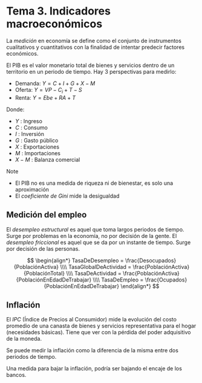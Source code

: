 # Tema 3. Indicadores macroeconómicos

La _medición_ en economía se define como el conjunto de instrumentos cualitativos y cuantitativos con la finalidad de intentar predecir factores económicos.

El PIB es el valor monetario total de bienes y servicios dentro de un territorio en un periodo de tiempo.
Hay 3 perspectivas para medirlo:

- Demanda: $Y = C + I + G + X - M$
- Oferta: $Y = VP - C_{i} + T - S$
- Renta: $Y = Ebe + RA + T$

Donde:
- $Y$ : Ingreso
- $C$ : Consumo
- $I$ : Inversión
- $G$ : Gasto público
- $X$ : Exportaciones
- $M$ : Importaciones
- $X - M$ : Balanza comercial

>[!Note]
>- El PIB no es una medida de riqueza ni de bienestar, es solo una aproximación
>- El _coeficiente de Gini_ mide la desigualdad


## Medición del empleo

El _desempleo estructural_ es aquel que toma largos periodos de tiempo.  Surge por problemas en la economía, no por decisión de la gente.
El _desempleo friccional_ es aquel que se da por un instante de tiempo. Surge por decisión de las personas.

$$
\begin{align*}
	TasaDeDesempleo = \frac{Desocupados}{PoblaciónActiva} \\\\
	TasaGlobalDeActividad = \frac{PoblaciónActiva}{PoblaciónTotal} \\\\
	TasaDeActividad = \frac{PoblaciónActiva}{PoblaciónEnEdadDeTrabajar} \\\\
	TasaDeEmpleo = \frac{Ocupados}{PoblaciónEnEdadDeTrabajar}
\end{align*}
$$


## Inflación

El _IPC_ (Índice de Precios al Consumidor) mide la evolución del costo promedio de una canasta de bienes y servicios representativa para el hogar (necesidades básicas). Tiene que ver con la pérdida del poder adquisitivo de la moneda.

Se puede medir la inflación como la diferencia de la misma entre dos periodos de tiempo.

Una medida para bajar la inflación, podría ser bajando el encaje de los bancos.